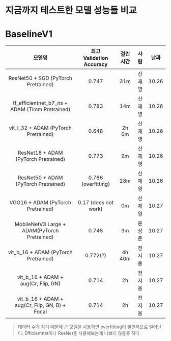 # 지금까지 테스트한 모델 성능들 비교

# BaselineV1

|                     모델명                     | 최고 Validation Accuracy | 걸린 시간 |  사람  | 날짜  |
| :--------------------------------------------: | :----------------------: | :-------: | :----: | :---: |
|      ResNet50 + SGD (PyTorch Pretrained)       |          0.747           |    31m    | 신재영 | 10.26 |
| tf_efficientnet_b7_ns + ADAM (Timm Pretrained) |          0.783           |    14m    | 신재영 | 10.26 |
|      vit_l_32 + ADAM (PyTorch Pretrained)      |          0.648           |   2h 6m   | 신재영 | 10.26 |
|     ResNet18 + ADAM  (PyTorch Pretrained)      |          0.773           |    9m     | 신재영 | 10.26 |
|     ResNet50 + ADAM  (PyTorch Pretrained)      |   0.786 (overfitting)    |    28m    | 신재영 | 10.26 |
|       VGG16 + ADAM (PyTorch Pretrained)        |   0.17 (does not work)   |    0m     | 신재영 | 10.27 |
|  MobileNetV3 Large + ADAM(PyTorch Pretrained)  |         0.748            |    3m     | 윤상준 | 10.27 |
|      vit_b_16 + ADAM (PyTorch Pretrained)      |         0.772(?)         |  4h 40m   | 전지용 | 10.27 |
|      vit_b_16 + ADAM + aug(Cr, Flip, GN)       |         0.714            |    2h     | 전지용 | 10.27 |
| vit_b_16 + ADAM + aug(Cr, Flip, GN, B) + Focal |         0.714            |    2h     | 전지용 | 10.27 |
> 데이터 수가 작기 때문에 큰 모델을 사용하면 overfitting이 필연적으로 일어난다. Efficientnet이나 ResNet을 사용해보는게 나쁘지 않을듯 하다
